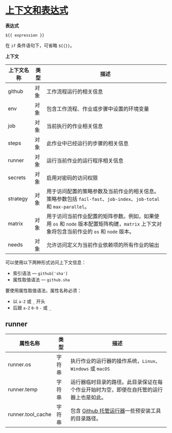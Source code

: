 # [上下文和表达式](https://docs.github.com/cn/free-pro-team@latest/actions/reference/context-and-expression-syntax-for-github-actions)

**表达式**

`${{ expression }}`

在 `if` 条件语句下，可省略 `${{}}`。

**上下文**

| 上下文名称 | 类型 | 描述 |
| --- | --- | --- |
| github | 对象 | 工作流程运行的相关信息 |
| env | 对象 | 包含工作流程、作业或步骤中设置的环境变量 |
| job | 对象 | 当前执行的作业相关信息 |
| steps | 对象 | 此作业中已经运行的步骤的相关信息 |
| runner | 对象 | 运行当前作业的运行程序相关信息 |
| secrets | 对象 | 启用对密码的访问权限 |
| strategy | 对象 | 用于访问配置的策略参数及当前作业的相关信息。策略参数包括 `fail-fast`、`job-index`、`job-total` 和 `max-parallel`。|
| matrix | 对象 | 用于访问当前作业配置的矩阵参数。例如，如果使用 `os` 和 `node` 版本配置矩阵构建，`matrix` 上下文对象将包含当前作业的 `os` 和 `node` 版本。|
| needs | 对象 | 允许访问定义为当前作业依赖项的所有作业的输出 |

可以使用以下两种形式访问上下文信息：

- 索引语法 — `github['sha']`
- 属性取值语法 — `github.sha`

要使用属性取值语法，属性名称必须：

- 以 `a-Z` 或 `_` 开头
- 后跟 `a-Z` `0-9` `-` 或 `_`

## runner

| 属性名称 | 类型 | 描述 |
| --- | --- | --- |
| runner.os | 字符串 | 执行作业的运行器的操作系统，`Linux`、`Windows` 或 `macOS` |
| runner.temp | 字符串 | 运行器临时目录的路径。此目录保证在每个作业开始时为空，即使在自托管的运行器上也是如此。 |
| runner.tool_cache | 字符串 | 包含 [Github 托管运行器](https://docs.github.com/cn/free-pro-team@latest/actions/reference/specifications-for-github-hosted-runners#supported-software)一些预安装工具的目录路径。|

